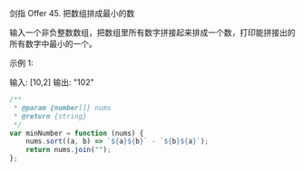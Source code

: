 剑指 Offer 45. 把数组排成最小的数

输入一个非负整数数组，把数组里所有数字拼接起来排成一个数，打印能拼接出的所有数字中最小的一个。

示例 1:

输入: [10,2]
输出: "102"

```js
/**
 * @param {number[]} nums
 * @return {string}
 */
var minNumber = function (nums) {
    nums.sort((a, b) => `${a}${b}` - `${b}${a}`);
    return nums.join("");
};
```
